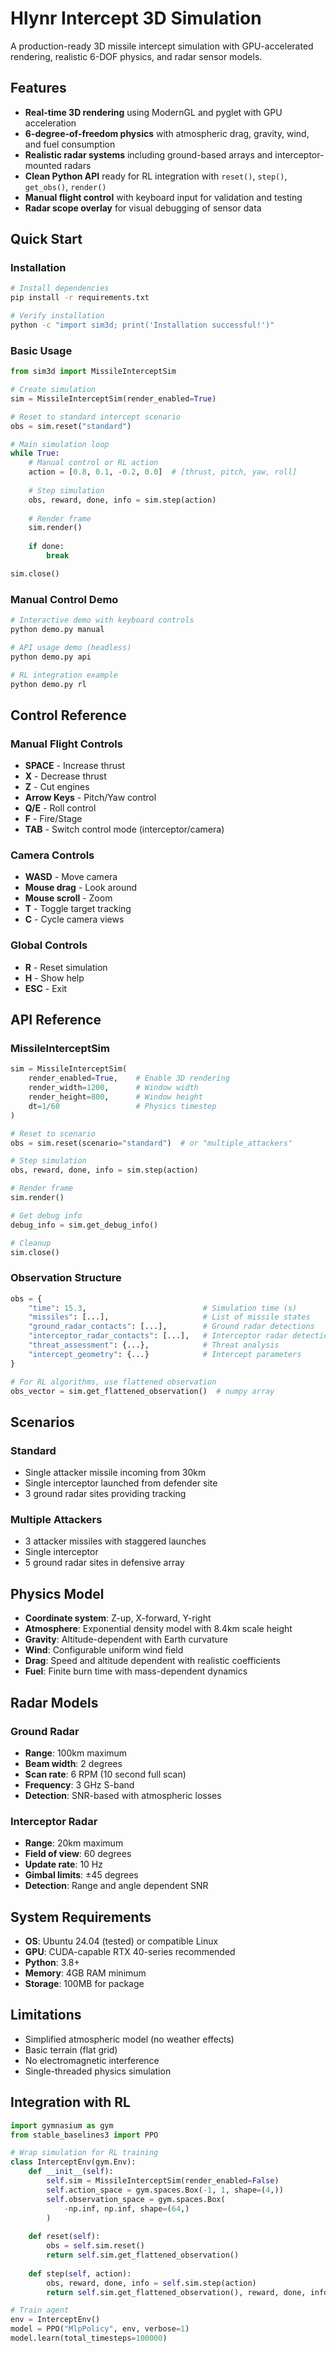 # Hlynr Intercept 3D Simulation

A production-ready 3D missile intercept simulation with GPU-accelerated rendering, realistic 6-DOF physics, and radar sensor models.

## Features

- **Real-time 3D rendering** using ModernGL and pyglet with GPU acceleration
- **6-degree-of-freedom physics** with atmospheric drag, gravity, wind, and fuel consumption
- **Realistic radar systems** including ground-based arrays and interceptor-mounted radars
- **Clean Python API** ready for RL integration with `reset()`, `step()`, `get_obs()`, `render()`
- **Manual flight control** with keyboard input for validation and testing
- **Radar scope overlay** for visual debugging of sensor data

## Quick Start

### Installation

```bash
# Install dependencies
pip install -r requirements.txt

# Verify installation
python -c "import sim3d; print('Installation successful!')"
```

### Basic Usage

```python
from sim3d import MissileInterceptSim

# Create simulation
sim = MissileInterceptSim(render_enabled=True)

# Reset to standard intercept scenario
obs = sim.reset("standard")

# Main simulation loop
while True:
    # Manual control or RL action
    action = [0.8, 0.1, -0.2, 0.0]  # [thrust, pitch, yaw, roll]
    
    # Step simulation
    obs, reward, done, info = sim.step(action)
    
    # Render frame
    sim.render()
    
    if done:
        break

sim.close()
```

### Manual Control Demo

```bash
# Interactive demo with keyboard controls
python demo.py manual

# API usage demo (headless)
python demo.py api

# RL integration example
python demo.py rl
```

## Control Reference

### Manual Flight Controls
- **SPACE** - Increase thrust
- **X** - Decrease thrust
- **Z** - Cut engines
- **Arrow Keys** - Pitch/Yaw control
- **Q/E** - Roll control
- **F** - Fire/Stage
- **TAB** - Switch control mode (interceptor/camera)

### Camera Controls
- **WASD** - Move camera
- **Mouse drag** - Look around
- **Mouse scroll** - Zoom
- **T** - Toggle target tracking
- **C** - Cycle camera views

### Global Controls
- **R** - Reset simulation
- **H** - Show help
- **ESC** - Exit

## API Reference

### MissileInterceptSim

```python
sim = MissileInterceptSim(
    render_enabled=True,    # Enable 3D rendering
    render_width=1200,      # Window width
    render_height=800,      # Window height
    dt=1/60                 # Physics timestep
)

# Reset to scenario
obs = sim.reset(scenario="standard")  # or "multiple_attackers"

# Step simulation
obs, reward, done, info = sim.step(action)

# Render frame
sim.render()

# Get debug info
debug_info = sim.get_debug_info()

# Cleanup
sim.close()
```

### Observation Structure

```python
obs = {
    "time": 15.3,                          # Simulation time (s)
    "missiles": [...],                     # List of missile states
    "ground_radar_contacts": [...],        # Ground radar detections
    "interceptor_radar_contacts": [...],   # Interceptor radar detections
    "threat_assessment": {...},            # Threat analysis
    "intercept_geometry": {...}            # Intercept parameters
}

# For RL algorithms, use flattened observation
obs_vector = sim.get_flattened_observation()  # numpy array
```

## Scenarios

### Standard
- Single attacker missile incoming from 30km
- Single interceptor launched from defender site
- 3 ground radar sites providing tracking

### Multiple Attackers
- 3 attacker missiles with staggered launches
- Single interceptor
- 5 ground radar sites in defensive array

## Physics Model

- **Coordinate system**: Z-up, X-forward, Y-right
- **Atmosphere**: Exponential density model with 8.4km scale height
- **Gravity**: Altitude-dependent with Earth curvature
- **Wind**: Configurable uniform wind field
- **Drag**: Speed and altitude dependent with realistic coefficients
- **Fuel**: Finite burn time with mass-dependent dynamics

## Radar Models

### Ground Radar
- **Range**: 100km maximum
- **Beam width**: 2 degrees
- **Scan rate**: 6 RPM (10 second full scan)
- **Frequency**: 3 GHz S-band
- **Detection**: SNR-based with atmospheric losses

### Interceptor Radar
- **Range**: 20km maximum  
- **Field of view**: 60 degrees
- **Update rate**: 10 Hz
- **Gimbal limits**: ±45 degrees
- **Detection**: Range and angle dependent SNR

## System Requirements

- **OS**: Ubuntu 24.04 (tested) or compatible Linux
- **GPU**: CUDA-capable RTX 40-series recommended
- **Python**: 3.8+
- **Memory**: 4GB RAM minimum
- **Storage**: 100MB for package

## Limitations

- Simplified atmospheric model (no weather effects)
- Basic terrain (flat grid)
- No electromagnetic interference
- Single-threaded physics simulation

## Integration with RL

```python
import gymnasium as gym
from stable_baselines3 import PPO

# Wrap simulation for RL training
class InterceptEnv(gym.Env):
    def __init__(self):
        self.sim = MissileInterceptSim(render_enabled=False)
        self.action_space = gym.spaces.Box(-1, 1, shape=(4,))
        self.observation_space = gym.spaces.Box(
            -np.inf, np.inf, shape=(64,)
        )
    
    def reset(self):
        obs = self.sim.reset()
        return self.sim.get_flattened_observation()
    
    def step(self, action):
        obs, reward, done, info = self.sim.step(action)
        return self.sim.get_flattened_observation(), reward, done, info

# Train agent
env = InterceptEnv()
model = PPO("MlpPolicy", env, verbose=1)
model.learn(total_timesteps=100000)
```